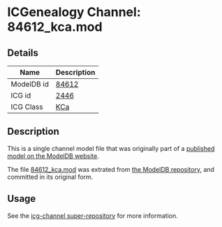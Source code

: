 # ICGenealogy Channel: 84612\_kca.mod

## Details

Name | Description
---- | -----------
ModelDB id | [84612](http://senselab.med.yale.edu/ModelDB/ShowModel.cshtml?model=84612)
ICG id | [2446](http://icg.neurotheory.ox.ac.uk/channels/5/2446)
ICG Class | [KCa](http://icg.neurotheory.ox.ac.uk/channels/5)

## Description

This is a single channel model file that was originally part of a [published model on the ModelDB website](http://senselab.med.yale.edu/mModelDB/ShowModel.cshtml?model=84612).

The file [84612\_kca.mod](84612_kca.mod) was extrated from [the ModelDB repository](http://senselab.med.yale.edu/ModelDB/ShowModel.cshtml?model=84612), and committed in its original form.

## Usage

See the [icg-channel super-repository](https://github.com/icgenealogy/icg-channels) for more information.